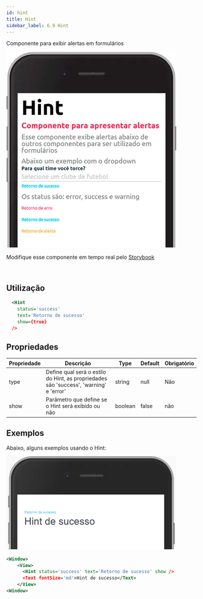 ```yaml
---
id: hint
title: Hint
sidebar_label: 6.9 Hint
---
```


Componente para exibir alertas em formulários

![hint](assets/images_components/v2.0.0/hint.jpg)

Modifique esse componente em tempo real pelo [Storybook](https://ame-miniapp-components.calindra.com.br/storybook/?path=/story/textos-hint--basic)

<br>

## Utilização

```xml
  <Hint
    status='success'
    text='Retorno de sucesso'
    show={true}
  />
```

## Propriedades

| Propriedade | Descrição                                                                             | Type    | Default | Obrigatório |
| ----------- | ------------------------------------------------------------------------------------- | ------- | ------- | ----------- |
| type        | Define qual será o estilo do Hint, as propriedades são 'success', 'warning' e 'error' | string  | null    | Não         |
| show        | Parâmetro que define se o Hint será exibido ou não                                    | boolean | false   | não         |

## Exemplos

Abaixo, alguns exemplos usando o Hint:

![bullet](assets/images_components/v2.18.0/hint_ex2.png)

```xml
<Window>
    <View>
      <Hint status='success' text='Retorno de sucesso' show />
      <Text fontSize='md'>Hint de sucesso</Text>
    </View>
<Window>
```
